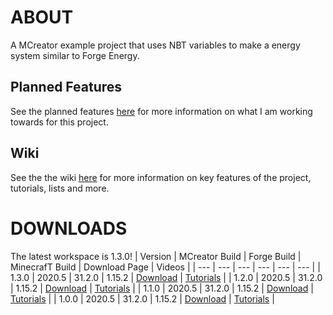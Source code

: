 # ABOUT
A MCreator example project that uses NBT variables to make a energy system similar to Forge Energy.

## Planned Features
See the planned features [here](https://github.com/MCreator-Examples/Variable-Energy/projects/1) for more information on what I am working towards for this project.

## Wiki
See the the wiki [here](https://github.com/MCreator-Examples/wiki) for more information on key features of the project, tutorials, lists and more.

# DOWNLOADS
The latest workspace is 1.3.0!
| Version | MCreator Build | Forge Build | MinecrafT Build | Download Page | Videos |
| --- | --- | --- | --- | --- | --- |
| 1.3.0 | 2020.5 | 31.2.0 | 1.15.2 | [Download](https://github.com/MCreator-Examples/Variable-Energy/releases/tag/1.3.0) | [Tutorials](https://github.com/MCreator-Examples/Variable-Energy/wiki/Official-Tutorials-List) |
| 1.2.0 | 2020.5 | 31.2.0 | 1.15.2 | [Download](https://github.com/MCreator-Examples/Variable-Energy/releases/tag/1.2.0) | [Tutorials](https://github.com/MCreator-Examples/Variable-Energy/wiki/Official-Tutorials-List) |
| 1.1.0 | 2020.5 | 31.2.0 | 1.15.2 | [Download](https://github.com/MCreator-Examples/variable-energy/releases/tag/1.1.0) | [Tutorials](https://github.com/MCreator-Examples/Variable-Energy/wiki/Official-Tutorials-List) |
| 1.0.0 | 2020.5 | 31.2.0 | 1.15.2 | [Download](https://github.com/MCreator-Examples/variable-energy/releases/tag/1.0.0) | [Tutorials](https://github.com/MCreator-Examples/Variable-Energy/wiki/Official-Tutorials-List) |
